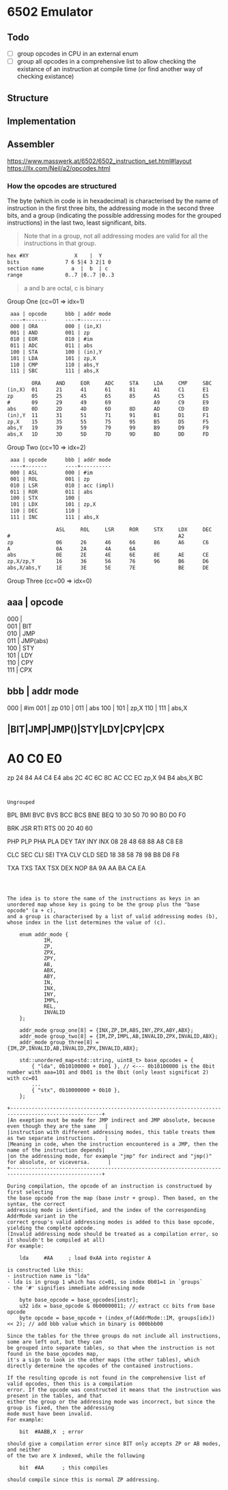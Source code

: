 # 6502 Emulator

## Todo

- [ ] group opcodes in CPU in an external enum
- [ ] group all opcodes in a comprehensive list to allow checking the existance
of an instruction at compile time (or find another way of checking existance)

## Structure

## Implementation

## Assembler

https://www.masswerk.at/6502/6502_instruction_set.html#layout
https://llx.com/Neil/a2/opcodes.html


### How the opcodes are structured

The byte (which in code is in hexadecimal) is characterised by the name of instruction in the first three bits,
the addressing mode in the second three bits, and a group (indicating the possible addressing modes for the grouped instructions)
in the last two, least significant, bits.
> Note that in a group, not all addressing modes are valid for all the instructions in that group.

```txt
hex #XY               X    |  Y
bits               7 6 5|4 3 2|1 0
section name         a  |  b  | c
range              0..7 |0..7 |0..3
```

> a and b are octal, c is binary


Group One (cc=01 => idx=1)

```txt
 aaa | opcode      bbb | addr mode
 ----+-------      ----+----------
 000 | ORA         000 | (in,X)
 001 | AND         001 | zp
 010 | EOR         010 | #im
 011 | ADC         011 | abs
 100 | STA         100 | (in),Y
 101 | LDA         101 | zp,X
 110 | CMP         110 | abs,Y
 111 | SBC         111 | abs,X

  	    ORA 	AND 	EOR 	ADC 	STA 	LDA 	CMP 	SBC
(in,X) 	01  	21 	    41 	    61 	    81 	    A1 	    C1 	    E1
zp 	    05  	25 	    45 	    65 	    85 	    A5 	    C5 	    E5
#       09  	29      49      69              A9 	    C9 	    E9
abs 	0D  	2D 	    4D 	    6D 	    8D 	    AD 	    CD 	    ED
(in),Y 	11  	31 	    51 	    71 	    91 	    B1 	    D1 	    F1
zp,X 	15  	35 	    55 	    75 	    95 	    B5 	    D5 	    F5
abs,Y 	19  	39 	    59 	    79 	    99 	    B9 	    D9 	    F9
abs,X 	1D  	3D 	    5D 	    7D 	    9D 	    BD 	    DD 	    FD
```


Group Two (cc=10 => idx=2)

```txt
 aaa | opcode      bbb | addr mode
 ----+-------      ----+----------
 000 | ASL         000 | #im
 001 | ROL         001 | zp
 010 | LSR         010 | acc (impl)
 011 | ROR         011 | abs
 100 | STX         100 |
 101 | LDX         101 | zp,X
 110 | DEC         110 |
 111 | INC         111 | abs,X

   				ASL 	ROL 	LSR 	ROR 	STX 	LDX 	DEC 	INC
# 	  	  		  	  	  								A2
zp 				06 		26 		46 		66 		86 		A6 		C6 		E6
A 				0A 		2A 		4A 		6A
abs 			0E 		2E 		4E 		6E 		8E 		AE 		CE 		EE
zp,X/zp,Y 		16 		36 		56 		76 		96 		B6 		D6 		F6
abs,X/abs,Y 	1E 		3E 		5E 		7E 	  			BE 		DE 		FE
```


Group Three (cc=00 => idx=0)

aaa | opcode      
---
000 |             
001 | BIT         
010 | JMP         
011 | JMP(abs)    
100 | STY         
101 | LDY         
110 | CPY         
111 | CPX         

bbb | addr mode
---
000 | #im
001 | zp
010 |
011 | abs
100 |
101 | zp,X
110 |
111 | abs,X

 |BIT|JMP|JMP()|STY|LDY|CPY|CPX
---
# 	  		  	  	  					A0 		C0 		E0
zp 		24 	  	  				84 		A4 		C4 		E4
abs 	2C 		4C 		6C 		8C 		AC 		CC 		EC
zp,X 	  	  	  				94 		B4
abs,X 	  	  	  	  					BC
```


Ungrouped

```
BPL	BMI	BVC	BVS	BCC	BCS BNE	BEQ
10	30	50	70	90	B0 	D0	F0

BRK	JSR	RTI	RTS
00	20	40	60

PHP	PLP	PHA	PLA	DEY	TAY	INY	INX
08 	28 	48 	68 	88 	A8 	C8 	E8

CLC	SEC	CLI	SEI	TYA	CLV	CLD	SED
18 	38 	58 	78 	98 	B8 	D8 	F8

TXA	TXS	TAX	TSX	DEX	NOP
8A 	9A 	AA 	BA 	CA 	EA
```



The idea is to store the name of the instructions as keys in an
unordered map whose key is going to be the group plus the "base opcode" (a + c),
and a group is characterised by a list of valid addressing modes (b),
whose index in the list determines the value of (c).

	enum addr_mode {
			IM,
			ZP,
			ZPX,
			ZPY,
			AB,
			ABX,
			ABY,
			IN,
			INX,
			INY,
			IMPL,
			REL,
			INVALID
	};
	
	addr_mode group_one[8] = {INX,ZP,IM,ABS,INY,ZPX,ABY,ABX};
	addr_mode group_two[8] = {IM,ZP,IMPL,AB,INVALID,ZPX,INVALID,ABX};
	addr_mode group_three[8] = {IM,ZP,INVALID,AB,INVALID,ZPX,INVALID,ABX};
	
	std::unordered_map<std::string, uint8_t> base_opcodes = {
		{ "lda", 0b10100000 + 0b01 }, // <--- 0b10100000 is the 8bit number with aaa=101 and 0b01 is the 8bit (only least significat 2) with cc=01
		...
		{ "stx", 0b10000000 + 0b10 },
	};

+----------------------------------------------------------------------------------------------------+
|An exeption must be made for JMP indirect and JMP absolute, because even though they are the same   |
|instruction with different addressing modes, this table treats them as two separate instructions.   |
|Meaning in code, when the instruction encountered is a JMP, then the name of the instruction depends|
|on the addressing mode, for example "jmp" for indirect and "jmp()" for absolute, or viceversa.      |
+----------------------------------------------------------------------------------------------------+

During compilation, the opcode of an instruction is constructued by first selecting
the base opcode from the map (base instr + group). Then based, on the syntax, the correct
addressing mode is identified, and the index of the corresponding AddrMode variant in the
correct group's valid addressing modes is added to this base opcode, yielding the complete opcode.
(Invalid addressing mode should be treated as a compilation error, so it shouldn't be compiled at all)
For example:

	lda		#AA		; load 0xAA into register A

is constructed like this:
- instruction name is "lda"
- lda is in group 1 which has cc=01, so index 0b01=1 in `groups`
- the '#' signifies immediate addressing mode

	byte base_opcode = base_opcodes[instr];
	u32 idx = base_opcode & 0b00000011; // extract cc bits from base opcode
	byte opcode = base_opcode + (index_of(AddrMode::IM, groups[idx]) << 2); // add bbb value which in binary is 000bbb00

Since the tables for the three groups do not include all instructions, some are left out, but they can
be grouped into separate tables, so that when the instruction is not found in the base_opcodes map,
it's a sign to look in the other maps (the other tables), which directly determine the opcodes of the contained instructions.

If the resulting opcode is not found in the comprehensive list of valid opcodes, then this is a compilation
error. If the opcode was constructed it means that the instruction was present in the tables, and that
either the group or the addressing mode was incorrect, but since the group is fixed, then the addressing
mode must have been invalid.
For example:

	bit  #AABB,X  ; error

should give a compilation error since BIT only accepts ZP or AB modes, and neither
of the two are X indexed, while the following

	bit  #AA      ; this compiles

should compile since this is normal ZP addressing.

